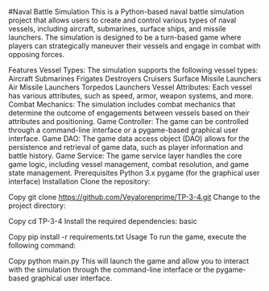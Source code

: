 #Naval Battle Simulation
This is a Python-based naval battle simulation project that allows users to create and control various types of naval vessels, including aircraft, submarines, surface ships, and missile launchers. The simulation is designed to be a turn-based game where players can strategically maneuver their vessels and engage in combat with opposing forces.

Features
Vessel Types: The simulation supports the following vessel types:
Aircraft
Submarines
Frigates
Destroyers
Cruisers
Surface Missile Launchers
Air Missile Launchers
Torpedos Launchers
Vessel Attributes: Each vessel has various attributes, such as speed, armor, weapon systems, and more.
Combat Mechanics: The simulation includes combat mechanics that determine the outcome of engagements between vessels based on their attributes and positioning.
Game Controller: The game can be controlled through a command-line interface or a pygame-based graphical user interface.
Game DAO: The game data access object (DAO) allows for the persistence and retrieval of game data, such as player information and battle history.
Game Service: The game service layer handles the core game logic, including vessel management, combat resolution, and game state management.
Prerequisites
Python 3.x
pygame (for the graphical user interface)
Installation
Clone the repository:

Copy
git clone https://github.com/Veyalorenprime/TP-3-4.git
Change to the project directory:

Copy
cd TP-3-4
Install the required dependencies:
basic

Copy
pip install -r requirements.txt
Usage
To run the game, execute the following command:


Copy
python main.py
This will launch the game and allow you to interact with the simulation through the command-line interface or the pygame-based graphical user interface.
